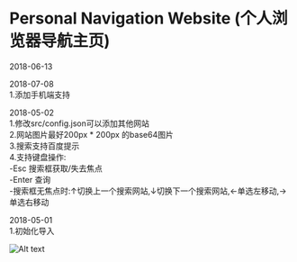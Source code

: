 # Personal Navigation Website (个人浏览器导航主页)

2018-06-13<br/> 

2018-07-08<br/> 
 1.添加手机端支持<br/> 
 
2018-05-02<br /> 
1.修改src/config.json可以添加其他网站<br/> 
2.网站图片最好200px * 200px 的base64图片<br/> 
3.搜索支持百度提示<br/> 
4.支持键盘操作:<br/> 
   -Esc 搜索框获取/失去焦点<br/> 
   -Enter 查询<br/> 
   -搜索框无焦点时:↑切换上一个搜索网站,↓切换下一个搜索网站,←单选左移动,→单选右移动<br/> 
   
2018-05-01<br/>
 1.初始化导入<br/> 

![Alt text](https://github.com/minquiers/home/blob/master/src/images/demo.png)
